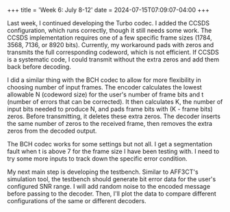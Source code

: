 +++
title = 'Week 6: July 8-12'
date = 2024-07-15T07:09:07-04:00
+++

Last week, I continued developing the Turbo codec. I added the CCSDS configuration, which runs correctly, though it still needs some work. The CCSDS implementation requires one of a few specific frame sizes (1784, 3568, 7136, or 8920 bits). Currently, my workaround pads with zeros and transmits the full corresponding codeword, which is not efficient. If CCSDS is a systematic code, I could transmit without the extra zeros and add them back before decoding.

I did a similar thing with the BCH codec to allow for more flexibility in choosing number of input frames. The encoder calculates the lowest allowable N (codeword size) for the user's number of frame bits and t (number of errors that can be corrected). It then calculates K, the number of input bits needed to produce N, and pads frame bits with (K - frame bits) zeros. Before transmitting, it deletes these extra zeros. The decoder inserts the same number of zeros to the received frame, then removes the extra zeros from the decoded output.

The BCH codec works for some settings but not all. I get a segmentation fault when t is above 7 for the frame size I have been testing with. I need to try some more inputs to track down the specific error condition.

My next main step is developing the testbench. Similar to AFF3CT's simulation tool, the testbench should generate bit error data for the user's configured SNR range. I will add random noise to the encoded message before passing to the decoder. Then, I'll plot the data to compare different configurations of the same or different decoders.
